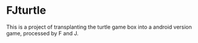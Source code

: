 # FJturtle
This is a project of transplanting the turtle game box into a android version game, processed by F and J.
